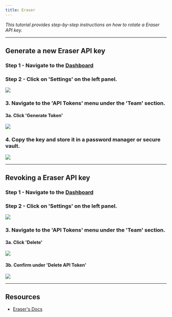 ```yaml
---
title: Eraser
---
```


*This tutorial provides step-by-step instructions on how to rotate a Eraser API key.*

---

## Generate a new Eraser API key

### Step 1 - Navigate to the [Dashboard](https://app.eraser.io/dashboard)

### Step 2 - Click on 'Settings' on the left panel.
![](/images/eraser/1.png)

### 3. Navigate to the 'API Tokens' menu under the 'Team' section.

#### 3a. Click 'Generate Token'
![](/images/eraser/4.png)

### 4. Copy the key and store it in a password manager or secure vault.
![](/images/Eraser/3.png)

---

## Revoking a Eraser API key

### Step 1 - Navigate to the [Dashboard](https://app.eraser.io/dashboard)

### Step 2 - Click on 'Settings' on the left panel.
![](/images/eraser/1.png)

### 3. Navigate to the 'API Tokens' menu under the 'Team' section.

#### 3a. Click 'Delete'
![](/images/eraser/2.png)

#### 3b. Confirm under 'Delete API Token'
![](/images/eraser/3.png)


---

## Resources
- [Eraser's Docs](https://docs.eraser.io/docs/eraser-api)
